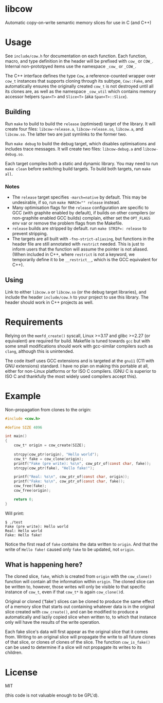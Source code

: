 # libcow
Automatic copy-on-write semantic memory slices for use in C (and C++)

# Usage
See `include/cow.h` for documentation on each function.
Each function, macro, and type definition in the header will be prefixed with `cow_` or `COW_`. Internal non-prototpyed items use the namespace `_cow_` or `_COW_`.

The C++ interface defines the type `Cow`, a reference-counted wrapper over `cow_t` instances that supports cloning through its subtype, `Cow::Fake`, and automatically ensures the originally created `cow_t` is not destroyed until all its clones are, as well as the namespace `_cow_util` which contains memory accessor helpers `Span<T>` and `Slice<T>` (aka `Span<T>::Slice`).

## Building
Run `make` to build to build the `release` (optimised) target of the library.
It will create four files: `libcow-release.a`, `libcow-release.so`, `libcow.a`, and `libcow.so`.
The latter two are just symlinks to the former two.

Run `make debug` to build the debug target, which disables optimisations and includes trace messages.
It will create two files: `libcow-debug.a` and `libcow-debug.so`.

Each target compiles both a static and dynamic library. You may need to run `make clean` before switching build targets.
To build both targets, run `make all`.

### Notes
* The `release` target specifies `-march=native` by default. This may be undesirable, if so, run `make MARCH="" release` instead.
* Many optimisation flags for the `release` configuration are specific to GCC (with graphite enabled by default), if builds on other compilers (or non-graphite enabled GCC builds) complain, either set the `OPT_FLAGS` env var or remove the problem flags from the Makefile.
* `release` builds are stripped by default. run `make STRIP=: release` to prevent stripping.
* The targets are all built with `-fno-strict-aliasing`, but functions in the header file are still annotated with `restrict` needed. This is just to inform users that the function will assume the pointer is not aliased. (When included in C++, where `restrict` is not a keyword, we temporarily define it to be `__restrict__`, which is the GCC equivalent for C++).

## Using
Link to either `libcow.a` or `libcow.so` (or the debug target libraries), and include the header `include/cow.h` to your project to use this library.
The header should work in C++ projects as well.



# Requirements
Relying on the `memfd_create()` syscall, Linux >=3.17 and glibc >=2.27 (or equivalent) are required for build.
Makefile is tuned towards `gcc` but with some small modifications should work with gcc-similar compilers such as `clang`, although this is unintended.

The code itself uses GCC extensions and is targeted at the `gnu11` (C11 with GNU extensions) standard.
I have no plan on making this portable at all, either for non-Linux platforms or for ISO C compilers. 
(GNU C is superior to ISO C and thankfully the most widely used compilers accept this).

# Example
Non-propagation from clones to the origin:
``` c
#include <cow.h>

#define SIZE 4096

int main()
{
	cow_t* origin = cow_create(SIZE);
	
	strcpy(cow_ptr(origin), "Hello world");
	cow_t* fake = cow_clone(origin);
	printf("Fake (pre write): %s\n", cow_ptr_of(const char, fake));
	strcpy(cow_ptr(fake), "Hello fake!");

	printf("Real: %s\n", cow_ptr_of(const char, origin));
	printf("Fake: %s\n", cow_ptr_of(const char, fake));
	cow_free(fake);
	cow_free(origin);

	return 0;
}

```
Will print:

``` shell
$ ./test
Fake (pre write): Hello world
Real: Hello world
Fake: Hello fake!
```
Notice the first read of `fake` contains the data written to `origin`. And that the write of `Hello fake!` caused only `fake` to be updated, not `origin`.

## What is happening here?
The cloned slice, `fake`, which is created from `origin` with the `cow_clone()` function will contain all the information within `origin`. 
The cloned slice can be written to, however, those writes will only be visible to that specific instance of `cow_t`, even if that `cow_t*` is again `cow_clone()`d.

Original or cloned ('fake') slices can be cloned to produce the same effect of a memory slice that starts out containing whatever data is in the original slice created with `cow_create()`, and can be modified to produce a automatically and lazily copied slice when written to, to which that instance only will have the results of the write operation.

Each fake slice's data will first appear as the original slice that it comes from. Writing to an original slice will propagate the write to all future clones of that slice, or clones of clones of the slice.
The function `cow_is_fake()` can be used to determine if a slice will not propagate its writes to its children.

# License
MIT

(this code is not valuable enough to be GPL'd).
